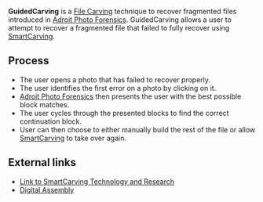 **GuidedCarving** is a [File Carving](File_Carving "wikilink") technique
to recover fragmented files introduced in [Adroit Photo
Forensics](Adroit_Photo_Forensics "wikilink"). GuidedCarving allows a
user to attempt to recover a fragmented file that failed to fully
recover using [SmartCarving](File_Carving:SmartCarving "wikilink").

## Process

- The user opens a photo that has failed to recover properly.
- The user identifies the first error on a photo by clicking on it.
- [Adroit Photo Forensics](Adroit_Photo_Forensics "wikilink") then
  presents the user with the best possible block matches.
- The user cycles through the presented blocks to find the correct
  continuation block.
- User can then choose to either manually build the rest of the file or
  allow [SmartCarving](File_Carving:SmartCarving "wikilink") to take
  over again.

## External links

- [Link to SmartCarving Technology and
  Research](http://digital-assembly.com/technology/)
- [Digital Assembly](http://digital-assembly.com)